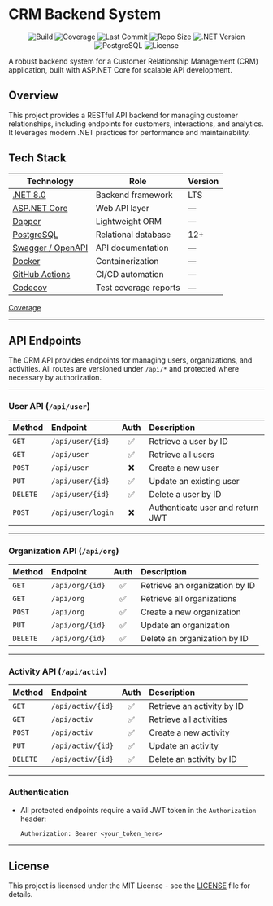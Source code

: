 # CRM Backend System

<p align="center">
  <img src="https://img.shields.io/github/actions/workflow/status/BulatRuslanovich/crm_back/build.yaml?branch=master&style=for-the-badge&label=Build" alt="Build" />
  <img src="https://img.shields.io/codecov/c/github/BulatRuslanovich/crm_back?style=for-the-badge&label=Coverage" alt="Coverage" />
  <img src="https://img.shields.io/github/last-commit/BulatRuslanovich/crm_back/master?label=Last%20Commit&color=blue&style=for-the-badge" alt="Last Commit" />
  <img src="https://img.shields.io/github/repo-size/BulatRuslanovich/crm_back?label=Repo%20Size&color=orange&style=for-the-badge" alt="Repo Size" />
  <img src="https://img.shields.io/badge/.NET-8.0-purple?style=for-the-badge" alt=".NET Version" />
  <img src="https://img.shields.io/badge/PostgreSQL-12%2B-blue?style=for-the-badge" alt="PostgreSQL" />
  <img src="https://img.shields.io/github/license/BulatRuslanovich/crm_back?color=yellow&style=for-the-badge" alt="License" />
</p>


A robust backend system for a Customer Relationship Management (CRM) application, built with ASP.NET Core for scalable API development.

## Overview

This project provides a RESTful API backend for managing customer relationships, including endpoints for customers, interactions, and analytics. It leverages modern .NET practices for performance and maintainability.

## Tech Stack

| Technology | Role | Version |
|-------------|------|----------|
| [.NET 8.0](https://dotnet.microsoft.com/) | Backend framework | LTS |
| [ASP.NET Core](https://learn.microsoft.com/en-us/aspnet/core) | Web API layer | — |
| [Dapper](https://github.com/DapperLib/Dapper) | Lightweight ORM | — |
| [PostgreSQL](https://www.postgresql.org/) | Relational database | 12+ |
| [Swagger / OpenAPI](https://swagger.io/tools/open-source/open-source-integrations/) | API documentation | — |
| [Docker](https://www.docker.com/) | Containerization | — |
| [GitHub Actions](https://github.com/features/actions) | CI/CD automation | — |
| [Codecov](https://about.codecov.io/) | Test coverage reports | — |

[Coverage](https://app.codecov.io/github/bulatruslanovich/crm_back)

---

##  API Endpoints

The CRM API provides endpoints for managing users, organizations, and activities.
All routes are versioned under `/api/*` and protected where necessary by authorization.

---

### User API (`/api/user`)

| Method   | Endpoint          | Auth | Description                      |
| :------- | :---------------- | :--: | :------------------------------- |
| `GET`    | `/api/user/{id}`  |   ✅  | Retrieve a user by ID            |
| `GET`    | `/api/user`       |   ✅  | Retrieve all users               |
| `POST`   | `/api/user`       |   ❌  | Create a new user                |
| `PUT`    | `/api/user/{id}`  |   ✅  | Update an existing user          |
| `DELETE` | `/api/user/{id}`  |   ✅  | Delete a user by ID              |
| `POST`   | `/api/user/login` |   ❌  | Authenticate user and return JWT |

---

### Organization API (`/api/org`)

| Method   | Endpoint        | Auth | Description                    |
| :------- | :-------------- | :--: | :----------------------------- |
| `GET`    | `/api/org/{id}` |   ✅  | Retrieve an organization by ID |
| `GET`    | `/api/org`      |   ✅  | Retrieve all organizations     |
| `POST`   | `/api/org`      |   ✅  | Create a new organization      |
| `PUT`    | `/api/org/{id}` |   ✅  | Update an organization         |
| `DELETE` | `/api/org/{id}` |   ✅  | Delete an organization by ID   |

---

### Activity API (`/api/activ`)

| Method   | Endpoint          | Auth | Description                |
| :------- | :---------------- | :--: | :------------------------- |
| `GET`    | `/api/activ/{id}` |   ✅  | Retrieve an activity by ID |
| `GET`    | `/api/activ`      |   ✅  | Retrieve all activities    |
| `POST`   | `/api/activ`      |   ✅  | Create a new activity      |
| `PUT`    | `/api/activ/{id}` |   ✅  | Update an activity         |
| `DELETE` | `/api/activ/{id}` |   ✅  | Delete an activity by ID   |

---

### Authentication

* All protected endpoints require a valid JWT token in the `Authorization` header:

  ```
  Authorization: Bearer <your_token_here>
  ```

---



## License

This project is licensed under the MIT License - see the [LICENSE](LICENSE) file for details.

